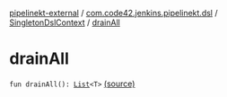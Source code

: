 [pipelinekt-external](../../index.md) / [com.code42.jenkins.pipelinekt.dsl](../index.md) / [SingletonDslContext](index.md) / [drainAll](./drain-all.md)

# drainAll

`fun drainAll(): `[`List`](https://kotlinlang.org/api/latest/jvm/stdlib/kotlin.collections/-list/index.html)`<T>` [(source)](https://github.com/code42/pipelinekt/tree/master/dsl/src/main/kotlin/com/code42/jenkins/pipelinekt/dsl/DslContext.kt#L41)